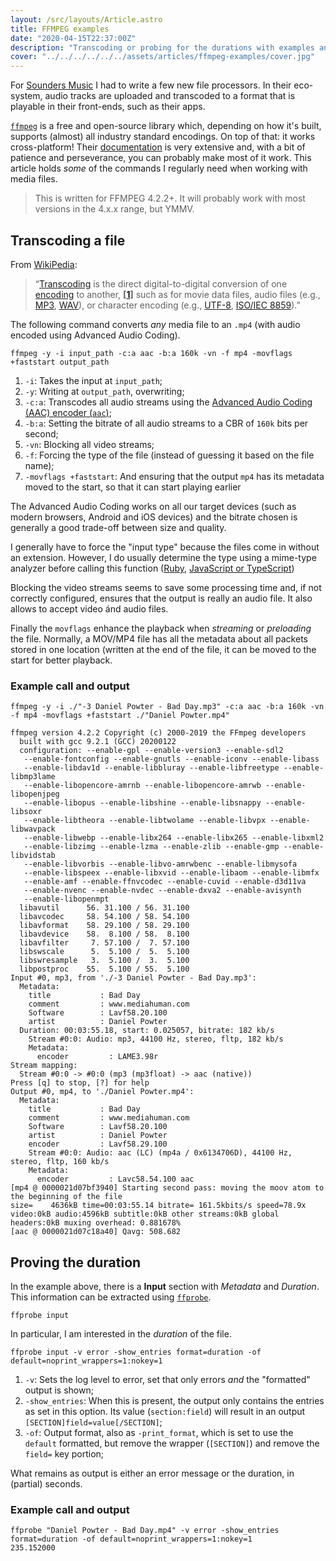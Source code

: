 ```yaml
---
layout: /src/layouts/Article.astro
title: FFMPEG examples
date: "2020-04-15T22:37:00Z"
description: "Transcoding or probing for the durations with examples and explanations."
cover: "../../../../../../assets/articles/ffmpeg-examples/cover.jpg"
---
```


For [Sounders Music][web-sounders] I had to write a few new file processors. In their eco-system, audio tracks are uploaded and transcoded to a format that is playable in their front-ends, such as their apps.

[`ffmpeg`][web-ffmpeg] is a free and open-source library which, depending on how it's built, supports (almost) all industry standard encodings. On top of that: it works cross-platform! Their [documentation][web-ffmpeg-documentation] is very extensive and, with a bit of patience and perseverance, you can probably make most of it work. This article holds _some_ of the commands I regularly need when working with media files.

> This is written for FFMPEG 4.2.2+. It will probably work with most versions in the 4.x.x range, but YMMV.

## Transcoding a file

From [WikiPedia][wiki-transcoding]:

> &ldquo;[Transcoding][wiki-transcoding] is the direct digital-to-digital conversion of one [encoding][wiki-encoding] to another, **[[1][wiki-ref1]]** such as for movie data files, audio files (e.g., [MP3][wiki-mp3], [WAV][wiki-wav]), or character encoding (e.g., [UTF-8][wiki-utf8], [ISO/IEC 8859][wiki-iso8859]).&rdquo;

The following command converts _any_ media file to an `.mp4` (with audio encoded using Advanced Audio Coding).

```shell
ffmpeg -y -i input_path -c:a aac -b:a 160k -vn -f mp4 -movflags +faststart output_path
```

1. `-i`: Takes the input at `input_path`;
2. `-y`: Writing at `output_path`, overwriting;
3. `-c:a`: Transcodes all audio streams using the [Advanced Audio Coding (AAC) encoder (`aac`)][web-ffmpeg-aac];
4. `-b:a`: Setting the bitrate of all audio streams to a CBR of `160k` bits per second;
5. `-vn`: Blocking all video streams;
6. `-f`: Forcing the type of the file (instead of guessing it based on the file name);
7. `-movflags +faststart`: And ensuring that the output `mp4` has its metadata moved to the start, so that it can start playing earlier

The Advanced Audio Coding works on all our target devices (such as modern browsers, Android and iOS devices) and the bitrate chosen is generally a good trade-off between size and quality.

I generally have to force the "input type" because the files come in without an extension. However, I do usually determine the type using a mime-type analyzer before calling this function ([Ruby][git-determine-mime-type-ruby], [JavaScript or TypeScript][git-determine-mime-type-js])

Blocking the video streams seems to save some processing time and, if not correctly configured, ensures that the output is really an audio file. It also allows to accept video ánd audio files.

Finally the `movflags` enhance the playback when _streaming_ or _preloading_ the file. Normally, a MOV/MP4 file has all the metadata about all packets stored in one location (written at the end of the file, it can be moved to the start for better playback.

### Example call and output

```text
ffmpeg -y -i ./"-3 Daniel Powter - Bad Day.mp3" -c:a aac -b:a 160k -vn -f mp4 -movflags +faststart ./"Daniel Powter.mp4"

ffmpeg version 4.2.2 Copyright (c) 2000-2019 the FFmpeg developers
  built with gcc 9.2.1 (GCC) 20200122
  configuration: --enable-gpl --enable-version3 --enable-sdl2
   --enable-fontconfig --enable-gnutls --enable-iconv --enable-libass
   --enable-libdav1d --enable-libbluray --enable-libfreetype --enable-libmp3lame
   --enable-libopencore-amrnb --enable-libopencore-amrwb --enable-libopenjpeg
   --enable-libopus --enable-libshine --enable-libsnappy --enable-libsoxr
   --enable-libtheora --enable-libtwolame --enable-libvpx --enable-libwavpack
   --enable-libwebp --enable-libx264 --enable-libx265 --enable-libxml2
   --enable-libzimg --enable-lzma --enable-zlib --enable-gmp --enable-libvidstab
   --enable-libvorbis --enable-libvo-amrwbenc --enable-libmysofa
   --enable-libspeex --enable-libxvid --enable-libaom --enable-libmfx
   --enable-amf --enable-ffnvcodec --enable-cuvid --enable-d3d11va
   --enable-nvenc --enable-nvdec --enable-dxva2 --enable-avisynth
   --enable-libopenmpt
  libavutil      56. 31.100 / 56. 31.100
  libavcodec     58. 54.100 / 58. 54.100
  libavformat    58. 29.100 / 58. 29.100
  libavdevice    58.  8.100 / 58.  8.100
  libavfilter     7. 57.100 /  7. 57.100
  libswscale      5.  5.100 /  5.  5.100
  libswresample   3.  5.100 /  3.  5.100
  libpostproc    55.  5.100 / 55.  5.100
Input #0, mp3, from './-3 Daniel Powter - Bad Day.mp3':
  Metadata:
    title           : Bad Day
    comment         : www.mediahuman.com
    Software        : Lavf58.20.100
    artist          : Daniel Powter
  Duration: 00:03:55.18, start: 0.025057, bitrate: 182 kb/s
    Stream #0:0: Audio: mp3, 44100 Hz, stereo, fltp, 182 kb/s
    Metadata:
      encoder         : LAME3.98r
Stream mapping:
  Stream #0:0 -> #0:0 (mp3 (mp3float) -> aac (native))
Press [q] to stop, [?] for help
Output #0, mp4, to './Daniel Powter.mp4':
  Metadata:
    title           : Bad Day
    comment         : www.mediahuman.com
    Software        : Lavf58.20.100
    artist          : Daniel Powter
    encoder         : Lavf58.29.100
    Stream #0:0: Audio: aac (LC) (mp4a / 0x6134706D), 44100 Hz, stereo, fltp, 160 kb/s
    Metadata:
      encoder         : Lavc58.54.100 aac
[mp4 @ 0000021d07bf3940] Starting second pass: moving the moov atom to the beginning of the file
size=    4636kB time=00:03:55.14 bitrate= 161.5kbits/s speed=78.9x
video:0kB audio:4596kB subtitle:0kB other streams:0kB global headers:0kB muxing overhead: 0.881678%
[aac @ 0000021d07c18a40] Qavg: 508.682
```

## Proving the duration

In the example above, there is a **Input** section with _Metadata_ and _Duration_. This information can be extracted using [`ffprobe`][web-ffprobe].

```shell
ffprobe input
```

In particular, I am interested in the _duration_ of the file.

```shell
ffprobe input -v error -show_entries format=duration -of default=noprint_wrappers=1:nokey=1
```

1. `-v`: Sets the log level to error, set that only errors _and_ the "formatted" output is shown;
2. `-show_entries`: When this is present, the output only contains the entries as set in this option. Its value (`section:field`) will result in an output `[SECTION]field=value[/SECTION]`;
3. `-of`: Output format, also as `-print_format`, which is set to use the `default` formatted, but remove the wrapper (`[SECTION]`) and remove the `field=` key portion;

What remains as output is either an error message or the duration, in (partial) seconds.

### Example call and output

```shell
ffprobe "Daniel Powter - Bad Day.mp4" -v error -show_entries format=duration -of default=noprint_wrappers=1:nokey=1
235.152000
```

[git-determine-mime-type-js]: https://github.com/sindresorhus/file-type#file-type-
[git-determine-mime-type-ruby]: https://github.com/shrinerb/shrine/blob/master/doc/plugins/determine_mime_type.md#analyzers
[web-ffprobe]: https://www.ffmpeg.org/ffprobe-all.html
[web-ffmpeg]: https://www.ffmpeg.org/
[web-ffmpeg-aac]: https://www.ffmpeg.org/ffmpeg-all.html#aac
[web-ffmpeg-documentation]: https://www.ffmpeg.org/documentation.html
[web-sounders]: https://soundersmusic.com/
[wiki-encoding]: https://en.wikipedia.org/wiki/Character_encoding
[wiki-iso8859]: https://en.wikipedia.org/wiki/ISO/IEC_8859
[wiki-mp3]: https://en.wikipedia.org/wiki/MP3
[wiki-ref1]: http://searchmicroservices.techtarget.com/definition/transcoding
[wiki-transcoding]: https://en.wikipedia.org/wiki/Transcoding
[wiki-utf8]: https://en.wikipedia.org/wiki/UTF-8
[wiki-wav]: https://en.wikipedia.org/wiki/WAV
